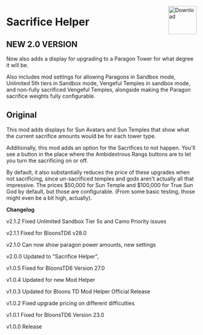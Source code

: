 <a href="https://github.com/doombubbles/BTD6-Mods/raw/main/TempleSacrificeHelper/TempleSacrificeHelper.dll"><img align="right" alt="Download" height="75" src="https://github.com/doombubbles/BTD6-Mods/blob/main/download.png?raw=true"></a>

# Sacrifice Helper

## NEW 2.0 VERSION

Now also adds a display for upgrading to a Paragon Tower for what degree it will be.

Also includes mod settings for allowing Paragons in Sandbox mode, Unlimited 5th tiers in Sandbox mode, Vengeful Temples in sandbox mode, and non-fully sacrificed Vengeful Temples, alongside making the Paragon sacrifice weights fully configurable.

## Original

This mod adds displays for Sun Avatars and Sun Temples that show what the current sacrifice amounts would be for each tower type.

Additionally, this mod adds an option for the Sacrifices to not happen. You'll see a button in the place where the Ambidextrous Rangs buttons are to let you turn the sacrificing on or off.

By default, it also substantially reduces the price of these upgrades when not sacrificing, since un-sacrificed temples and gods aren't actually all that impressive. The prices $50,000 for Sun Temple and $100,000 for True Sun God by default, but those are configurable. (From some basic testing, those might even be a bit high, actually).

**Changelog**

v2.1.2 Fixed Unlimited Sandbox Tier 5s and Camo Priority issues

v2.1.1 Fixed for BloonsTD6 v28.0

v2.1.0 Can now show paragon power amounts, new settings

v2.0.0 Updated to "Sacrifice Helper", 

v1.0.5 Fixed for BloonsTD6 Version 27.0

v1.0.4 Updated for new Mod Helper

v1.0.3 Updated for Bloons TD Mod Helper Official Release

v1.0.2 Fixed upgrade pricing on different difficulties

v1.0.1 Fixed for BloonsTD6 Version 23.0

v1.0.0 Release
